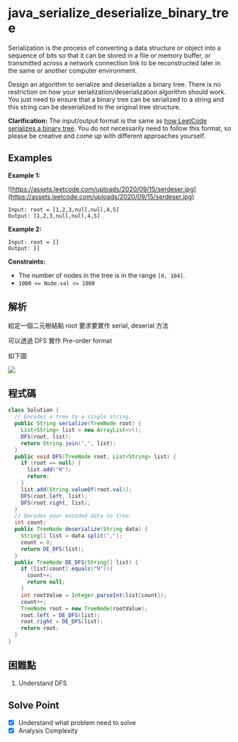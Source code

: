 # java_serialize_deserialize_binary_tree

Serialization is the process of converting a data structure or object into a sequence of bits so that it can be stored in a file or memory buffer, or transmitted across a network connection link to be reconstructed later in the same or another computer environment.

Design an algorithm to serialize and deserialize a binary tree. There is no restriction on how your serialization/deserialization algorithm should work. You just need to ensure that a binary tree can be serialized to a string and this string can be deserialized to the original tree structure.

**Clarification:** The input/output format is the same as [how LeetCode serializes a binary tree](https://leetcode.com/faq/#binary-tree). You do not necessarily need to follow this format, so please be creative and come up with different approaches yourself.

## Examples

**Example 1:**

![https://assets.leetcode.com/uploads/2020/09/15/serdeser.jpg](https://assets.leetcode.com/uploads/2020/09/15/serdeser.jpg)

```
Input: root = [1,2,3,null,null,4,5]
Output: [1,2,3,null,null,4,5]

```

**Example 2:**

```
Input: root = []
Output: []

```

**Constraints:**

- The number of nodes in the tree is in the range `[0, 104]`.
- `1000 <= Node.val <= 1000`

## 解析

給定一個二元樹結點 root 要求要實作 serial, deserial 方法

可以透過 DFS 實作 Pre-order format

如下圖

![](https://i.imgur.com/rMQXbOx.png)

## 程式碼
```java
class Solution {
  // Encodes a tree to a single string.
  public String serialize(TreeNode root) {
    List<String> list = new ArrayList<>();
    DFS(root, list);
    return String.join(",", list);
  }
  public void DFS(TreeNode root, List<String> list) {
    if (root == null) {
      list.add("N");
      return;
    }
    list.add(String.valueOf(root.val));
    DFS(root.left, list);
    DFS(root.right, list);
  }
  // Decodes your encoded data to tree.
  int count;
  public TreeNode deserialize(String data) {
    String[] list = data.split(",");
    count = 0;
    return DE_DFS(list);
  }
  public TreeNode DE_DFS(String[] list) {
    if (list[count].equals("N")){
      count++;
      return null;
    }
    int rootValue = Integer.parseInt(list[count]);
    count++;
    TreeNode root = new TreeNode(rootValue);
    root.left = DE_DFS(list);
    root.right = DE_DFS(list);
    return root;
  }
}
```
## 困難點

1. Understand DFS

## Solve Point

- [x]  Understand what problem need to solve
- [x]  Analysis Complexity